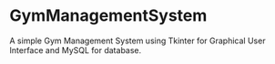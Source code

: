 # GymManagementSystem
A simple Gym Management System using Tkinter for Graphical User Interface and MySQL for database.
